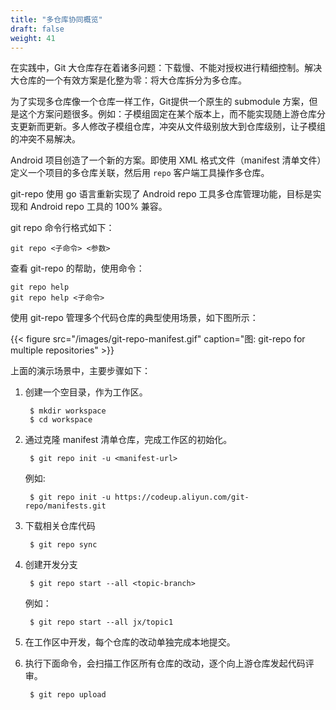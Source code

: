 ```yaml
---
title: "多仓库协同概览"
draft: false
weight: 41
---
```


在实践中，Git 大仓库存在着诸多问题：下载慢、不能对授权进行精细控制。解决大仓库的一个有效方案是化整为零：将大仓库拆分为多仓库。

为了实现多仓库像一个仓库一样工作，Git提供一个原生的 submodule 方案，但是这个方案问题很多。例如：子模组固定在某个版本上，而不能实现随上游仓库分支更新而更新。多人修改子模组仓库，冲突从文件级别放大到仓库级别，让子模组的冲突不易解决。

Android 项目创造了一个新的方案。即使用 XML 格式文件（manifest 清单文件）定义一个项目的多仓库关联，然后用 `repo` 客户端工具操作多仓库。

git-repo 使用 go 语言重新实现了 Android repo 工具多仓库管理功能，目标是实现和 Android repo 工具的 100% 兼容。

git repo 命令行格式如下：

    git repo <子命令> <参数>

查看 git-repo 的帮助，使用命令：

    git repo help
    git repo help <子命令>


使用 git-repo 管理多个代码仓库的典型使用场景，如下图所示：

{{< figure src="/images/git-repo-manifest.gif" caption="图: git-repo for multiple repositories" >}}

上面的演示场景中，主要步骤如下：

1. 创建一个空目录，作为工作区。

        $ mkdir workspace
        $ cd workspace

2. 通过克隆 manifest 清单仓库，完成工作区的初始化。

        $ git repo init -u <manifest-url>

    例如:

        $ git repo init -u https://codeup.aliyun.com/git-repo/manifests.git

3. 下载相关仓库代码

        $ git repo sync

4. 创建开发分支

        $ git repo start --all <topic-branch>

    例如：

        $ git repo start --all jx/topic1

5. 在工作区中开发，每个仓库的改动单独完成本地提交。

6. 执行下面命令，会扫描工作区所有仓库的改动，逐个向上游仓库发起代码评审。

        $ git repo upload


